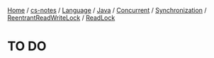 [Home](https://mengxianbin.github.io) /
[cs-notes](https://mengxianbin.github.io/cs-notes/content) /
[Language](https://mengxianbin.github.io/cs-notes/content/Language) /
[Java](https://mengxianbin.github.io/cs-notes/content/Language/Java) /
[Concurrent](https://mengxianbin.github.io/cs-notes/content/Language/Java/Concurrent) /
[Synchronization](https://mengxianbin.github.io/cs-notes/content/Language/Java/Concurrent/Synchronization) /
[ReentrantReadWriteLock](https://mengxianbin.github.io/cs-notes/content/Language/Java/Concurrent/Synchronization/ReentrantReadWriteLock) /
[ReadLock](https://mengxianbin.github.io/cs-notes/content/Language/Java/Concurrent/Synchronization/ReentrantReadWriteLock/ReadLock)

# TO DO
